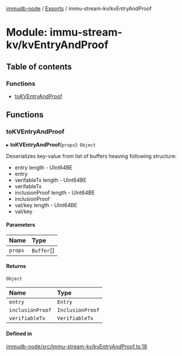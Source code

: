 [immudb-node](../README.md) / [Exports](../modules.md) / immu-stream-kv/kvEntryAndProof

# Module: immu-stream-kv/kvEntryAndProof

## Table of contents

### Functions

- [toKVEntryAndProof](immu_stream_kv_kvEntryAndProof.md#tokventryandproof)

## Functions

### toKVEntryAndProof

▸ **toKVEntryAndProof**(`props`): `Object`

Deserializes key-value from list of buffers heaving
following structure:
- entry length - UInt64BE
- entry
- verifableTx length - UInt64BE
- verifableTx
- inclusionProof length - UInt64BE
- inclusionProof
- val/key length - UInt64BE
- val/key

#### Parameters

| Name | Type |
| :------ | :------ |
| `props` | `Buffer`[] |

#### Returns

`Object`

| Name | Type |
| :------ | :------ |
| `entry` | `Entry` |
| `inclusionProof` | `InclusionProof` |
| `verifiableTx` | `VerifiableTx` |

#### Defined in

[immudb-node/src/immu-stream-kv/kvEntryAndProof.ts:18](https://github.com/user3232/node-immu-db/blob/30c0d74/immudb-node/src/immu-stream-kv/kvEntryAndProof.ts#L18)
